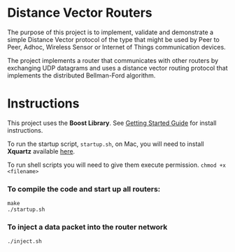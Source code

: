 
# Distance Vector Routers
The purpose of this project is to implement, validate and demonstrate a simple Distance Vector protocol of the type that might be used by Peer to Peer, Adhoc, Wireless Sensor or Internet of Things communication devices. 

The project implements a router that communicates with other routers by exchanging UDP datagrams and uses a distance vector routing protocol that implements the distributed Bellman-Ford algorithm.

# Instructions

This project uses the **Boost Library**. See [Getting Started Guide](https://www.boost.org/doc/libs/1_66_0/more/getting_started/unix-variants.html) for install instructions.

To run the startup script, `startup.sh`, on Mac, you will need to install **Xquartz** available [here](https://www.xquartz.org/).

To run shell scripts you will need to give them execute permission. `chmod +x <filename>`

### To compile the code and start up all routers:
```
make
./startup.sh
```

### To inject a data packet into the router network
```
./inject.sh
```
